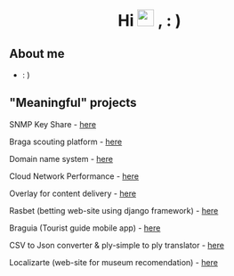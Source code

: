 
<h1 align="center"> Hi <img src="https://img.icons8.com/emoji/48/000000/waving-hand-emoji.png" width=30> , : ) </h1>

## About me

-  : )


## "Meaningful" projects 

SNMP Key Share - [here](https://github.com/realRunlo/SNMPKeyShare)

Braga scouting platform - [here](https://github.com/realRunlo/BragaScoutingPlatform)

Domain name system - [here](https://github.com/realRunlo/DNS)

Cloud Network Performance - [here](https://github.com/realRunlo/CNP)

Overlay for content delivery - [here](https://github.com/simaocunha71/streaming-esr)

Rasbet (betting web-site using django framework) - [here](https://github.com/realRunlo/rasbet)

Braguia (Tourist guide mobile app) - [here](https://github.com/simaocunha71/BraGuia)

CSV to Json converter & ply-simple to ply translator - [here](https://github.com/realRunlo/PL)

Localizarte (web-site for museum recomendation) - [here](https://github.com/surumkata/addandSEEK-localizarte)









